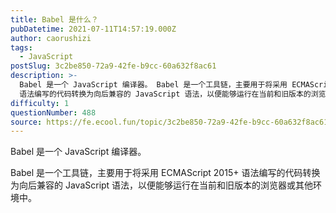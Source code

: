 ```yaml
---
title: Babel 是什么？
pubDatetime: 2021-07-11T14:57:19.000Z
author: caorushizi
tags:
  - JavaScript
postSlug: 3c2be850-72a9-42fe-b9cc-60a632f8ac61
description: >-
  Babel 是一个 JavaScript 编译器。 Babel 是一个工具链，主要用于将采用 ECMAScript 2015+
  语法编写的代码转换为向后兼容的 JavaScript 语法，以便能够运行在当前和旧版本的浏览器或其他环境中。 
difficulty: 1
questionNumber: 488
source: https://fe.ecool.fun/topic/3c2be850-72a9-42fe-b9cc-60a632f8ac61
---
```


Babel 是一个 JavaScript 编译器。

Babel 是一个工具链，主要用于将采用 ECMAScript 2015+ 语法编写的代码转换为向后兼容的 JavaScript 语法，以便能够运行在当前和旧版本的浏览器或其他环境中。
